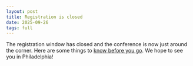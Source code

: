 ```yaml
---
layout: post
title: Registration is closed
date: 2025-09-26
tags: full
---
```


The registration window has closed and the conference is now just around the corner. Here are some things to [know before you go](https://us-rse.org/usrse25/attend/know-go/). We hope to see you in Philadelphia!
